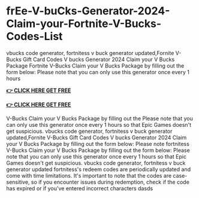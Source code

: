 # frEe-V-buCks-Generator-2024-Claim-your-Fortnite-V-Bucks-Codes-List
vbucks code generator, fortnitess v buck generator updated,Fornite V-Bucks Gift Card Codes V bucks Generator 2024 Claim your V Bucks Package Fortnite V-Bucks Claim your V Bucks Package by filling out the form below: Please note that you can only use this generator once every 1 hours

**[👉 CLICK HERE GET FREE](https://tinyurl.com/5933vpuw)**

**[👉 CLICK HERE GET FREE](https://tinyurl.com/5933vpuw)**

V-Bucks Claim your V Bucks Package by filling out the Please note that you can only use this generator once every 1 hours so that Epic Games doesn't get suspicious. vbucks code generator, fortnitess v buck generator updated,Fornite V-Bucks Gift Card Codes V bucks Generator 2024 Claim your V Bucks Package by filling out the form below: Please note fortnitess V-Bucks Claim your V Bucks Package by filling out the form below: Please note that you can only use this generator once every 1 hours so that Epic Games doesn't get suspicious. vbucks code generator, fortnitess v buck generator updated fortnitess's redeem codes are periodically updated and come with time limitations. It's important to note that the codes are case-sensitive, so if you encounter issues during redemption, check if the code has expired or if you've entered incorrect characters
dasds

